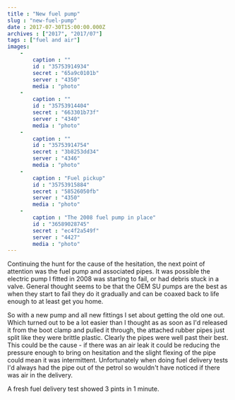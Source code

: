 ```yaml
---
title : "New fuel pump"
slug : "new-fuel-pump"
date : 2017-07-30T15:00:00.000Z
archives : ["2017", "2017/07"]
tags : ["fuel and air"]
images:
    -
        caption : ""
        id : "35753914934"
        secret : "65a9c0101b"
        server : "4350"
        media : "photo"
    -
        caption : ""
        id : "35753914404"
        secret : "663301b73f"
        server : "4340"
        media : "photo"
    -
        caption : ""
        id : "35753914754"
        secret : "3b8253dd34"
        server : "4346"
        media : "photo"
    -
        caption : "Fuel pickup"
        id : "35753915884"
        secret : "58526050fb"
        server : "4350"
        media : "photo"
    -
        caption : "The 2008 fuel pump in place"
        id : "36589028745"
        secret : "ec4f2a549f"
        server : "4427"
        media : "photo"
---
```


Continuing the hunt for the cause of the hesitation, the next point of attention was the fuel pump and associated pipes. It was possible the electric pump I fitted in 2008 was starting to fail, or had debris stuck in a valve. General thought seems to be that the OEM SU pumps are the best as when they start to fail they do it gradually and can be coaxed back to life enough to at least get you home.

So with a new pump and all new fittings I set about getting the old one out. Which turned out to be a lot easier than I thought as as soon as I'd released it from the boot clamp and pulled it through, the attached rubber pipes just split like they were brittle plastic. Clearly the pipes were well past their best. This could be the cause - if there was an air leak it could be reducing the pressure enough to bring on hesitation and the slight flexing of the pipe could mean it was intermittent. Unfortunately when doing fuel delivery tests I'd always had the pipe out of the petrol so wouldn't have noticed if there was air in the delivery.

A fresh fuel delivery test showed 3 pints in 1 minute.